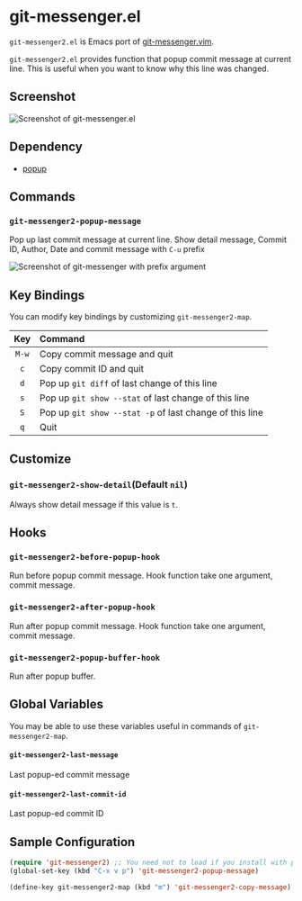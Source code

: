 # git-messenger.el

`git-messenger2.el` is Emacs port of [git-messenger.vim](https://github.com/rhysd/git-messenger.vim).

`git-messenger2.el` provides function that popup commit message at current line.
This is useful when you want to know why this line was changed.


## Screenshot

![Screenshot of git-messenger.el](image/git-messenger.png)


## Dependency

* [popup](https://github.com/auto-complete/popup-el)


## Commands

### `git-messenger2-popup-message`

Pop up last commit message at current line. Show detail message, Commit ID, Author,
Date and commit message with `C-u` prefix

![Screenshot of git-messenger with prefix argument](image/git-messenger-detail.png)


## Key Bindings

You can modify key bindings by customizing `git-messenger2-map`.

| Key                  | Command                                                 |
|:--------------------:|:--------------------------------------------------------|
| `M-w`                | Copy commit message and quit                            |
| `c`                  | Copy commit ID and quit                                 |
| `d`                  | Pop up `git diff` of last change of this line           |
| `s`                  | Pop up `git show --stat` of last change of this line    |
| `S`                  | Pop up `git show --stat -p` of last change of this line |
| `q`                  | Quit                                                    |


## Customize

### `git-messenger2-show-detail`(Default `nil`)

Always show detail message if this value is `t`.

## Hooks

### `git-messenger2-before-popup-hook`

Run before popup commit message. Hook function take one argument, commit message.

### `git-messenger2-after-popup-hook`

Run after popup commit message. Hook function take one argument, commit message.

### `git-messenger2-popup-buffer-hook`

Run after popup buffer.


## Global Variables

You may be able to use these variables useful in commands of `git-messenger2-map`.

#### `git-messenger2-last-message`

Last popup-ed commit message

#### `git-messenger2-last-commit-id`

Last popup-ed commit ID


## Sample Configuration

```lisp
(require 'git-messenger2) ;; You need not to load if you install with package.el
(global-set-key (kbd "C-x v p") 'git-messenger2-popup-message)

(define-key git-messenger2-map (kbd "m") 'git-messenger2-copy-message)
```
